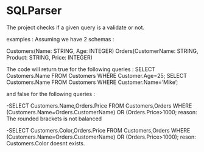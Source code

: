 # SQLParser
The project checks if a given query is a validate or not.

examples :
Assuming we have 2 schemas :

Customers(Name: STRING, Age: INTEGER)
Orders(CustomerName: STRING, Product: STRING, Price: INTEGER)

The code will return true for the following queries :
SELECT Customers.Name FROM Customers WHERE Customer.Age=25;
SELECT Customers.Name FROM Customers WHERE Customer.Name=’Mike’;


and false for the following queries :

-SELECT Customers.Name,Orders.Price FROM Customers,Orders WHERE (Customers.Name=Orders.CustomerName) OR (Orders.Price>1000; 
reason: The rounded brackets is not balanced

-SELECT Customers.Color,Orders.Price FROM Customers,Orders WHERE (Customers.Name=Orders.CustomerName) OR (Orders.Price>1000);
reson: Customers.Color doesnt exists.
